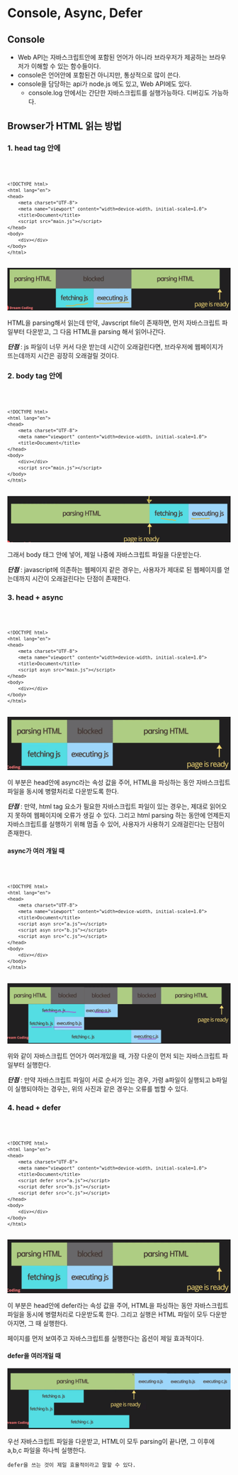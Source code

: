 # Console, Async, Defer

## Console

- Web API는 자바스크립트안에 포함된 언어가 아니라 브라우저가 제공하는 브라우저가 이해할 수 있는 함수들이다.
- console은 언어안에 포함된건 아니지만, 통상적으로 많이 쓴다.
- console을 담당하는 api가 node.js 에도 있고, Web API에도 있다.
  - console.log 안에서는 간단한 자바스크립트를 실행가능하다. 디버깅도 가능하다. 

## Browser가 HTML 읽는 방법

### 1. head tag 안에

<code>

    <!DOCTYPE html>
    <html lang="en">
    <head>
        <meta charset="UTF-8">
        <meta name="viewport" content="width=device-width, initial-scale=1.0">
        <title>Document</title>
        <script src="main.js"></script>
    </head>
    <body>
        <div></div>
    </body>
    </html>

</code>

<img src="../image/javscript_file_parsing_1.PNG">

HTML을 parsing해서 읽는데 만약, Javscript file이 존재하면, 먼저 자바스크립트 파일부터 다운받고, 그 다음 HTML을 parsing 해서 읽어나간다.

_**단점**_ : js 파일이 너무 커서 다운 받는데 시간이 오래걸린다면, 브라우저에 웹페이지가 뜨는데까지 시간은 굉장히 오래걸릴 것이다.


### 2. body tag 안에

<code>

    <!DOCTYPE html>
    <html lang="en">
    <head>
        <meta charset="UTF-8">
        <meta name="viewport" content="width=device-width, initial-scale=1.0">
        <title>Document</title>
    </head>
    <body>
        <div></div>
        <script src="main.js"></script>
    </body>
    </html>

</code>

<img src="../image/javscript_file_parsing_2.PNG">

그래서 body 태그 안에 넣어, 제일 나중에 자바스크립트 파일을 다운받는다.

_**단점**_ : javascript에 의존하는 웹페이지 같은 경우는, 사용자가 제대로 된 웹페이지를 얻는데까지 시간이 오래걸린다는 단점이 존재한다.

### 3. head + async

<code>

    <!DOCTYPE html>
    <html lang="en">
    <head>
        <meta charset="UTF-8">
        <meta name="viewport" content="width=device-width, initial-scale=1.0">
        <title>Document</title>
        <script asyn src="main.js"></script>
    </head>
    <body>
        <div></div>
    </body>
    </html>

</code>

<img src="../image/javscript_file_parsing_3.PNG">

이 부분은 head안에 async라는 속성 값을 주어, HTML을 파싱하는 동안 자바스크립트 파일을 동시에 병렬처리로 다운받도록 한다.

_**단점**_ : 만약, html tag 요소가 필요한 자바스크립트 파일이 있는 경우는, 제대로 읽어오지 못하여 웹페이지에 오류가 생길 수 있다. 그리고 html parsing 하는 동안에 언제든지 자바스크립트를 실행하기 위해 멈출 수 있어, 사용자가 사용하기 오래걸린다는 단점이 존재한다.

#### async가 여러 개일 때

<code>

    <!DOCTYPE html>
    <html lang="en">
    <head>
        <meta charset="UTF-8">
        <meta name="viewport" content="width=device-width, initial-scale=1.0">
        <title>Document</title>
        <script asyn src="a.js"></script>
        <script asyn src="b.js"></script>
        <script asyn src="c.js"></script>
    </head>
    <body>
        <div></div>
    </body>
    </html>

</code>

<img src="../image/javscript_file_parsing_5.PNG">

위와 같이 자바스크립트 언어가 여러개있을 때, 가장 다운이 먼저 되는 자바스크립트 파일부터 실행한다.

_**단점**_ : 만약 자바스크립트 파일이 서로 순서가 있는 경우, 가령 a파일이 실행되고 b파일이 실행되야하는 경우는, 위의 사진과 같은 경우는 오류를 범할 수 있다.

### 4. head + defer

<code>

    <!DOCTYPE html>
    <html lang="en">
    <head>
        <meta charset="UTF-8">
        <meta name="viewport" content="width=device-width, initial-scale=1.0">
        <title>Document</title>
        <script defer src="a.js"></script>
        <script defer src="b.js"></script>
        <script defer src="c.js"></script>
    </head>
    <body>
        <div></div>
    </body>
    </html>

</code>

<img src="../image/javscript_file_parsing_3.PNG">

이 부분은 head안에 defer라는 속성 값을 주어, HTML을 파싱하는 동안 자바스크립트 파일을 동시에 병렬처리로 다운받도록 한다. 그리고 실행은 HTML 파일이 모두 다운받아지면, 그 때 실행한다.

페이지를 먼저 보여주고 자바스크립트를 실행한다는 옵션이 제일 효과적이다.

#### defer을 여러개일 때

<img src="../image/javscript_file_parsing_6.PNG">

우선 자바스크립트 파일을 다운받고, HTML이 모두 parsing이 끝나면, 그 이후에 a,b,c 파일을 하나씩 실행한다.

    defer을 쓰는 것이 제일 효율적이라고 말할 수 있다.